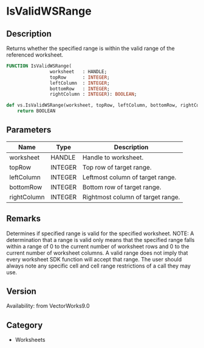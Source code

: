 # IsValidWSRange

## Description
Returns whether the specified range is within the valid range of the referenced worksheet.

```pascal
FUNCTION IsValidWSRange(
				worksheet   : HANDLE;
				topRow      : INTEGER;
				leftColumn  : INTEGER;
				bottomRow   : INTEGER;
				rightColumn : INTEGER): BOOLEAN;
```

```python
def vs.IsValidWSRange(worksheet, topRow, leftColumn, bottomRow, rightColumn):
    return BOOLEAN
```

## Parameters
|Name|Type|Description|
|---|---|---|
|worksheet|HANDLE|Handle to worksheet.|
|topRow|INTEGER|Top row of target range.|
|leftColumn|INTEGER|Leftmost column of target range.|
|bottomRow|INTEGER|Bottom row of target range.|
|rightColumn|INTEGER|Rightmost column of target range.|

## Remarks
Determines if specified range is valid for the specified worksheet.
NOTE: A determination that a range is valid only means that the specified range falls within a range of 0 to the current number of worksheet rows and 0 to the current number of worksheet columns. A valid range does not imply that every worksheet SDK function will accept that range. The user should always  note any specific cell and cell range restrictions of a call they may use.

## Version
Availability: from VectorWorks9.0

## Category
* Worksheets

